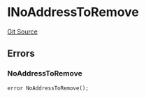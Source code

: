 # INoAddressToRemove
[Git Source](https://github.com/thrackle-io/aquifi-rules-v1/blob/00cdc21330585fccf9dc326a2f7aeba02706eb37/src/common/IErrors.sol)


## Errors
### NoAddressToRemove

```solidity
error NoAddressToRemove();
```

